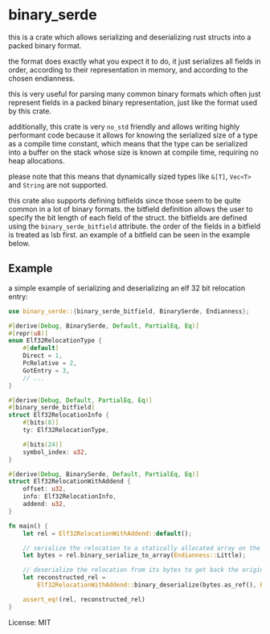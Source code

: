 # binary_serde

this is a crate which allows serializing and deserializing rust structs into a packed binary format.

the format does exactly what you expect it to do, it just serializes all fields in order,
according to their representation in memory, and according to the chosen endianness.

this is very useful for parsing many common binary formats which often just represent fields in a packed binary representation,
just like the format used by this crate.

additionally, this crate is very `no_std` friendly and allows writing highly performant code because it allows for knowing
the serialized size of a type as a compile time constant, which means that the type can be serialized into a buffer on
the stack whose size is known at compile time, requiring no heap allocations.

please note that this means that dynamically sized types like `&[T]`, `Vec<T>` and `String` are not supported.

this crate also supports defining bitfields since those seem to be quite common in a lot of binary formats.
the bitfield definition allows the user to specify the bit length of each field of the struct.
the bitfields are defined using the `binary_serde_bitfield` attribute.
the order of the fields in a bitfield is treated as lsb first.
an example of a bitfield can be seen in the example below.

## Example
a simple example of serializing and deserializing an elf 32 bit relocation entry:
```rust
use binary_serde::{binary_serde_bitfield, BinarySerde, Endianness};

#[derive(Debug, BinarySerde, Default, PartialEq, Eq)]
#[repr(u8)]
enum Elf32RelocationType {
    #[default]
    Direct = 1,
    PcRelative = 2,
    GotEntry = 3,
    // ...
}

#[derive(Debug, Default, PartialEq, Eq)]
#[binary_serde_bitfield]
struct Elf32RelocationInfo {
    #[bits(8)]
    ty: Elf32RelocationType,

    #[bits(24)]
    symbol_index: u32,
}

#[derive(Debug, BinarySerde, Default, PartialEq, Eq)]
struct Elf32RelocationWithAddend {
    offset: u32,
    info: Elf32RelocationInfo,
    addend: u32,
}

fn main() {
    let rel = Elf32RelocationWithAddend::default();

    // serialize the relocation to a statically allocated array on the stack
    let bytes = rel.binary_serialize_to_array(Endianness::Little);

    // deserialize the relocation from its bytes to get back the original value
    let reconstructed_rel =
        Elf32RelocationWithAddend::binary_deserialize(bytes.as_ref(), Endianness::Little).unwrap();

    assert_eq!(rel, reconstructed_rel)
}
```

License: MIT
